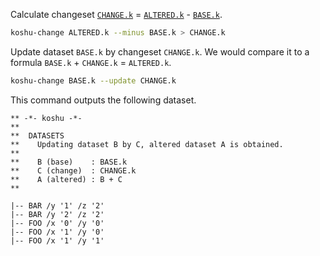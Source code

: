 
Calculate changeset
[`CHANGE.k`](https://github.com/seinokatsuhiro/koshucode/blob/master/baala/toolkit/example/change/CHANGE.k) =
[`ALTERED.k`](https://github.com/seinokatsuhiro/koshucode/blob/master/baala/toolkit/example/change/ALTERED.k) -
[`BASE.k`](https://github.com/seinokatsuhiro/koshucode/blob/master/baala/toolkit/example/change/BASE.k).

``` sh
koshu-change ALTERED.k --minus BASE.k > CHANGE.k
```

Update dataset `BASE.k` by changeset `CHANGE.k`.
We would compare it to a formula `BASE.k` + `CHANGE.k` = `ALTERED.k`.

``` sh
koshu-change BASE.k --update CHANGE.k
```

This command outputs the following dataset.

``` text
** -*- koshu -*-
**  
**  DATASETS
**    Updating dataset B by C, altered dataset A is obtained.
**  
**    B (base)    : BASE.k
**    C (change)  : CHANGE.k
**    A (altered) : B + C
**

|-- BAR /y '1' /z '2'
|-- BAR /y '2' /z '2'
|-- FOO /x '0' /y '0'
|-- FOO /x '1' /y '0'
|-- FOO /x '1' /y '1'
```

